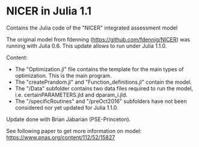# NICER in Julia 1.1
Contains the Julia code of the "NICER" integrated assessment model

The original model from fdenning (https://github.com/fdennig/NICER) was running with Julia 0.6.
This update allows to run under Julia 1.1.0.

Content:
- The "Optimization.jl" file contains the template for the main types of optimization. This is the main program.
- The "createPrandom.jl" and "Function_definitions.jl" contain the model.
- The "/Data" subfolder contains two data files required to run the model, i.e. certainPARAMETERS.jld and dparam_i.jld.
- The "/specificRoutines" and "/preOct2016" subfolders have not been considered nor yet updated for Julia 1.1.0.

Update done with Brian Jabarian (PSE-Princeton). 

See following paper to get more information on model: https://www.pnas.org/content/112/52/15827
